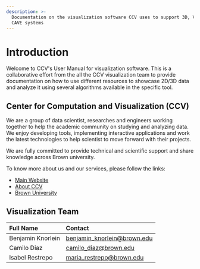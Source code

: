 ```yaml
---
description: >-
  Documentation on the visualization software CCV uses to support 3D, VR and
  CAVE systems
---
```


# Introduction

Welcome to CCV's User Manual for visualization software. This is a collaborative effort from the all the CCV visualization team to provide documentation on how to use different resources to showcase 2D/3D data and analyze it using several algorithms available in the specific tool.

## C**enter for** Computation and Visualization \(CCV\)

We are a group of data scientist, researches and engineers working together to help the academic community on studying and analyzing data. We enjoy developing tools, implementing interactive applications and work the latest technologies to help scientist to move forward with their projects.

We are fully committed to provide technical and scientific support and share knowledge across Brown university.

To know more about us and our services, please follow the links:

* [Main Website](https://ccv.brown.edu/)
* [About CCV](https://ccv.brown.edu/about/)
* [Brown University](https://www.brown.edu/)

## Visualization Team

| Full Name | Contact |
| :--- | :--- |
| Benjamin Knorlein  | [benjamin\_knorlein@brown.edu](mailto:benjamin_knorlein@brown.edu) |
| Camilo Diaz | [camilo\_diaz@brown.edu](mailto:camilo_diaz@brown.edu) |
| Isabel Restrepo | [maria\_restrepo@brown.edu](mailto:maria_restrepo@brown.edu) |

   

    

## 







### 





